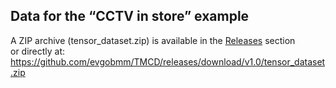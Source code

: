 ## Data for the “CCTV in store” example

A ZIP archive (tensor_dataset.zip) is available in the [Releases](https://github.com/evgobmm/TMCD/releases) section  
or directly at: <https://github.com/evgobmm/TMCD/releases/download/v1.0/tensor_dataset.zip>



